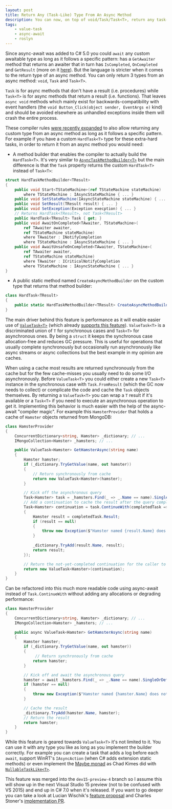 ```yaml
---
layout: post
title: Return Any (Task-Like) Type From An Async Method
description: You can now, on top of void/Task/Task<T>, return any task-like type from an async method (e.g. ValueTask). 
tags:
    - value-task
    - async-await
    - roslyn
---
```


Since async-await was added to C# 5.0 you could `await` any custom awaitable type as long as it follows a specific pattern: has a `GetAwaiter` method that returns an awaiter that in turn has `IsCompleted`, `OnCompleted` and `GetResult` (more on it [here](http://stackoverflow.com/a/28236920/885318)). But the language is stricter when it comes to the return type of an async method. You can only return 3 types from an async method: `void`, `Task` and `Task<T>`.

`Task` is for async methods that don't have a result (i.e. procedures) while `Task<T>` is for async methods that return a result (i.e. functions). That leaves `async void` methods which mainly exist for backwards-compatibility with event handlers (the `void Button_Click(object sender, EventArgs e)` kind) and should be avoided elsewhere as unhandled exceptions inside them will crash the entire process.
<!--more-->

These compiler rules [were recently expanded](https://github.com/dotnet/roslyn/pull/12518) to also allow returning any custom type from an async method as long as it follows a specific pattern. For example if you have a custom `HardTask<T>` type for these extra-hard tasks, in order to return it from an async method you would need:

 - A method builder that enables the compiler to actually build the `HardTask<T>`. It's very similar to [`AsyncTaskMethodBuilder<T>`](http://referencesource.microsoft.com/#mscorlib/system/runtime/compilerservices/AsyncMethodBuilder.cs,5916df9e324fc0a1,references) but the main difference is that the `Task` property returns the custom `HardTask<T>` instead of `Task<T>`: 

```csharp
struct HardTaskMethodBuilder<TResult>
{
    public void Start<TStateMachine>(ref TStateMachine stateMachine)
        where TStateMachine : IAsyncStateMachine { ... }
    public void SetStateMachine(IAsyncStateMachine stateMachine) { ... }
    public void SetResult(TResult result) { ... }
    public void SetException(Exception execption) { ... }
    // Returns HardTask<TResult>, not Task<TResult>
    public HardTask<TResult> Task { get; }
    public void AwaitOnCompleted<TAwaiter, TStateMachine>(
        ref TAwaiter awaiter, 
        ref TStateMachine stateMachine)
        where TAwaiter : INotifyCompletion
        where TStateMachine : IAsyncStateMachine { ... }
    public void AwaitUnsafeOnCompleted<TAwaiter, TStateMachine>(
        ref TAwaiter awaiter,
        ref TStateMachine stateMachine) 
        where TAwaiter : ICriticalNotifyCompletion 
        where TStateMachine : IAsyncStateMachine { ... }
}
```

 - A public static method named `CreateAsyncMethodBuilder` on the custom type that returns that method builder:

```csharp
class HardTask<TResult>
{
    public static HardTaskMethodBuilder<TResult> CreateAsyncMethodBuilder() { ... }
}
```

The main driver behind this feature is performance as it will enable easier use of [`ValueTask<T>`](/2015/11/30/valuetask/) (which already [supports this feature](https://github.com/dotnet/corefx/pull/10201)). `ValueTask<T>` is a discriminated union of `T` for synchronous cases and `Task<T>` for asynchronous ones. By being a `struct` it keeps the synchronous case allocation-free and reduces GC pressure. This is useful for operations that usually complete synchronously but occasionally run asynchronously like async streams or async collections but the best example in my opinion are caches.

When using a cache most results are returned synchronously from the cache but for the few cache-misses you usually need to do some I/O asynchronously. Before `ValueTask<T>` you could either create a new `Task<T>` instance in the synchronous case with `Task.FromResult` (which the GC now needs to collect) or complicate the code and cache the `Task` objects themselves. By returning a `ValueTask<T>` you can wrap a `T` result if it's available or a `Task<T>` if you need to execute an asynchronous operation to get it. Implementing this behavior is much easier with the help of the async-await "compiler magic". For example this `HamsterProvider` that holds a cache of `Hamster` objects returned from MongoDB:    

```csharp
class HamsterProvider
{
    ConcurrentDictionary<string, Hamster> _dictionary; // ...
    IMongoCollection<Hamster> _hamsters; // ...

    public ValueTask<Hamster> GetHamsterAsync(string name)
    {
        Hamster hamster;
        if (_dictionary.TryGetValue(name, out hamster))
        {
            // Return synchronously from cache 
            return new ValueTask<Hamster>(hamster);
        }

        // Kick off the asynchronous query
        Task<Hamster> task = _hamsters.Find(_ => _.Name == name).SingleOrDefaultAsync();
        // Add a continuation to cache the result after the query completed
        Task<Hamster> continuation = task.ContinueWith(completedTask => 
        {
            Hamster result = completedTask.Result;
            if (result == null)
            {
                throw new Exception($"Hamster named {result.Name} does not exist.");
            }
        
            _dictionary.TryAdd(result.Name, result);
            return result;
        });

        // Return the not-yet-completed continuation for the caller to await
        return new ValueTask<Hamster>(continuation);
    }
}
```

Can be refactored into this much more readable code using async-await instead of `Task.ContinueWith` without adding any allocations or degrading performance:

```csharp
class HamsterProvider
{
    ConcurrentDictionary<string, Hamster> _dictionary; // ...
    IMongoCollection<Hamster> _hamsters; // ...

    public async ValueTask<Hamster> GetHamsterAsync(string name)
    {
        Hamster hamster;
        if (_dictionary.TryGetValue(name, out hamster))
        {
             // Return synchronously from cache 
            return hamster;
        }

        // Kick off and await the asynchronous query
        hamster = await _hamsters.Find(_ => _.Name == name).SingleOrDefaultAsync();
        if (hamster == null)
        {
            throw new Exception($"Hamster named {hamster.Name} does not exist.");
        }

        // Cache the result
        _dictionary.TryAdd(hamster.Name, hamster);
        // Return the result
        return hamster;
    }
}
```

While this feature is geared towards `ValueTask<T>` it's not limited to it. You can use it with any type you like as long as you implement the builder correctly. For example you can create a task that adds a log before each `await`, support WinRT's `IAsyncAction` (when C# adds extension static methods) or even implement the [Maybe monad](https://en.wikipedia.org/wiki/Monad_(functional_programming)#The_Maybe_monad) as Chad Kimes did with [`NullableTaskLike<T>`](https://github.com/ckimes89/arbitrary-async-return-nullable#nullable-tasklike).

This feature was merged into the `dev15-preview-4` branch so I assume this will show up in the next Visual Studio 15 preview (not to be confused with VS 2015) and end up in C# 7.0 when it's released. If you want to go deeper you can take a look at Lucian Wischik's [feature proposal](https://github.com/ljw1004/roslyn/blob/features/async-return/docs/specs/feature%20-%20arbitrary%20async%20returns.md) and Charles Stoner's [implementation PR](https://github.com/dotnet/roslyn/pull/12518).